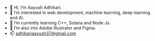 - 👋 Hi, I’m Aayush Adhikari.
- 👀 I’m interested in web development, machine learning, deep learning and AI.
- 🌱 I’m currently learning C++, Solana and Node Js.
- 💞️ I’m also into Adobe Illustrator and Figma.
- 📫 adhikariaayush37@gmail.com

